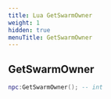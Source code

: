 ```yaml
---
title: Lua GetSwarmOwner
weight: 1
hidden: true
menuTitle: GetSwarmOwner
---
```

## GetSwarmOwner
```lua
npc:GetSwarmOwner(); -- int
```